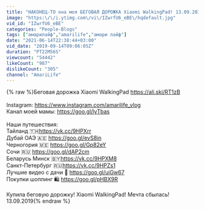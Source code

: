 ```yaml
---
title: "НАКОНЕЦ-ТО она моя БЕГОВАЯ ДОРОЖКА Xiaomi WalkingPad! 13.09.2019"
image: "https:\/\/i.ytimg.com\/vi\/IZwrfU6_eBE\/hqdefault.jpg"
vid_id: "IZwrfU6_eBE"
categories: "People-Blogs"
tags: ["амарилайф","amarilife","амари лайф"]
date: "2021-06-14T22:38:44+03:00"
vid_date: "2019-09-14T09:06:05Z"
duration: "PT22M56S"
viewcount: "54442"
likeCount: "987"
dislikeCount: "305"
channel: "AmariLife"
---
```

{% raw %}Беговая дорожка Xiaomi WalkingPad <a rel="nofollow" target="blank" href="https://ali.ski/RT1zB">https://ali.ski/RT1zB</a><br /><br />Instagram: <a rel="nofollow" target="blank" href="https://www.instagram.com/amarilife_vlog">https://www.instagram.com/amarilife_vlog</a><br />Канал моей мамы: <a rel="nofollow" target="blank" href="https://goo.gl/lyTbas">https://goo.gl/lyTbas</a><br /><br />Наши путешествия:<br />Тайланд 🇹🇭<a rel="nofollow" target="blank" href="https://vk.cc/9HPXrr">https://vk.cc/9HPXrr</a><br />Дубай ОАЭ 🇦🇪 <a rel="nofollow" target="blank" href="https://goo.gl/evS8in">https://goo.gl/evS8in</a><br />Черногория 🇲🇪 <a rel="nofollow" target="blank" href="https://goo.gl/Gp82eY">https://goo.gl/Gp82eY</a><br />Сочи 🇷🇺 <a rel="nofollow" target="blank" href="https://goo.gl/dAP2cm">https://goo.gl/dAP2cm</a><br />Беларусь Минск 🇧🇾<a rel="nofollow" target="blank" href="https://vk.cc/9HPXM8">https://vk.cc/9HPXM8</a><br />Санкт-Петербург 🇷🇺<a rel="nofollow" target="blank" href="https://vk.cc/9HPZs1">https://vk.cc/9HPZs1</a><br />Лучшие видео с дачи 🏡 <a rel="nofollow" target="blank" href="https://goo.gl/uiGw67">https://goo.gl/uiGw67</a><br />Покупки шоппинг 🛍 <a rel="nofollow" target="blank" href="https://goo.gl/pHBX9R">https://goo.gl/pHBX9R</a><br /><br />Купила беговую дорожку! Xiaomi WalkingPad! Мечта сбылась! 13.09.2019{% endraw %}
